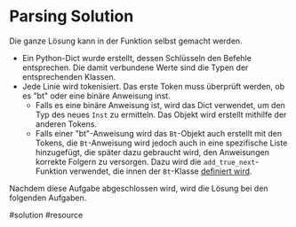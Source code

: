 # Parsing Solution

Die ganze Lösung kann in der Funktion selbst gemacht werden.
- Ein Python-Dict wurde erstellt, dessen Schlüsseln den Befehle entsprechen. Die damit verbundene Werte sind die Typen der entsprechenden Klassen.
- Jede Linie wird tokenisiert. Das erste Token muss überprüft werden, ob es "bt" oder eine binäre Anweisung inst.
	-  Falls es eine binäre Anweisung ist, wird das Dict verwendet, um den Typ des neues `Inst` zu ermitteln. Das Objekt wird erstellt mithilfe der anderen Tokens.
	- Falls einer "bt"-Anweisung wird das `Bt`-Objekt auch erstellt mit den Tokens, die `Bt`-Anweisung wird jedoch auch in eine spezifische Liste hinzugefügt, die später dazu gebraucht wird, den Anweisungen korrekte Folgern zu versorgen. Dazu wird die `add_true_next`-Funktion verwendet, die innen der `Bt`-Klasse [definiert wird](model-language-de.md#Bt).

Nachdem diese Aufgabe abgeschlossen wird, wird die Lösung bei den folgenden Aufgaben.

#solution
#resource